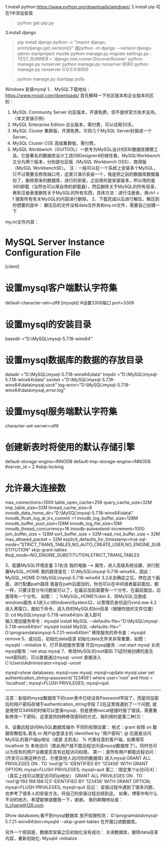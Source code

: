 1.install python
https://www.python.org/downloads/windows/
2.install pip  可在1中添加安装
>python get-pip.py
 
3.install django
>pip install django
>python -c "import django; print(django.get_version())"
或python -m django --version
>django-admin startproject mysite
>python manage.py migrate
settings.py :    
     TEST_RUNNER = 'django.test.runner.DiscoverRunner'
>python manage.py runserver
>python manage.py runserver 8080
>python manage.py runserver 0.0.0.0:8000
 
>python manage.py startapp polls

Windows 安装mysql
1、	MySQL下载地址：https://www.mysql.com/downloads/
首先解释一下社区版本和企业版本的区别：
1.	MySQL Community Server 社区版本，开源免费，但不提供官方技术支持。（本文安装示例）
2.	MySQL Enterprise Edition 企业版本，需付费，可以试用30天。
3.	MySQL Cluster 集群版，开源免费。可将几个MySQL Server封装成一个Server。
4.	MySQL Cluster CGE 高级集群版，需付费。
5.	MySQL Workbench（GUITOOL）一款专为MySQL设计的ER/数据库建模工具。它是著名的数据库设计工具DBDesigner4的继任者。MySQLWorkbench又分为两个版本，分别是社区版（MySQL Workbench OSS）、商用版（MySQL WorkbenchSE）。
注：一般可以在一个系统上安装多个MySQL，只不过需要去修改端口号，这里只演示安装一个，我是把之前的数据库数据备份了，删除原来的数据库，进行的安装，之前用的是安装版本，所以用的是360卸载（当然也可以用自带的卸载器），然后删除关于MySQL的所有目录，再到注册表里删除关于MySQL的所有东西，具体方法：进行注册表，用ctrl + f 搜索所有有关MySQL的内容进行删除。
2、下载完成以后进行解压，解压到你想要的盘中：
解压后的文件没有data文件夹和my.ini文件，需要自己创建一下
 
my.ini文件内容：
# MySQL Server Instance Configuration File 
[client] 
# 设置mysql客户端默认字符集 
default-character-set=utf8 
[mysqld] 
#设置3306端口 
port=3306 
# 设置mysql的安装目录 
basedir =”D:\MySQL\mysql-5.7.18-winx64” 
# 设置mysql数据库的数据的存放目录 
datadir =”D:\MySQL\mysql-5.7.18-winx64\data” 
tmpdir =”D:\MySQL\mysql-5.7.18-winx64\data” 
socket =”D:\MySQL\mysql-5.7.18-winx64\data\mysql.sock” 
log-error=”D:\MySQL\mysql-5.7.18-winx64\data\mysql_error.log” 
# 设置mysql服务端默认字符集 
character-set-server=utf8 
# 创建新表时将使用的默认存储引擎 
default-storage-engine=INNODB 
default-tmp-storage-engine=INNODB 
#server_id = 2 
#skip-locking 
# 允许最大连接数 
max_connections=1000 
table_open_cache=256 
query_cache_size=32M 
tmp_table_size=32M 
thread_cache_size=8 
innodb_data_home_dir=”D:\MySQL\mysql-5.7.18-winx64\data\” 
innodb_flush_log_at_trx_commit =1 
innodb_log_buffer_size=128M 
innodb_buffer_pool_size=128M 
innodb_log_file_size=10M 
innodb_thread_concurrency=16 
innodb-autoextend-increment=1000 
join_buffer_size = 128M 
sort_buffer_size = 32M 
read_rnd_buffer_size = 32M 
max_allowed_packet = 32M 
explicit_defaults_for_timestamp=true 
sql-mode=”STRICT_TRANS_TABLES,NO_AUTO_CREATE_USER,NO_ENGINE_SUBSTITUTION” 
skip-grant-tables 
#sql_mode=NO_ENGINE_SUBSTITUTION,STRICT_TRANS_TABLES
 
3、配置MySQL环境变量
3.1右击 我的电脑 –> 属性，进入高级系统设置，进行配置MySQL_HOME 
我的路径是在：D:\MySQL\mysql-5.7.18-winx64，因此： 
MySQL_HOME 
D:\MySQL\mysql-5.7.18-winx64 
3.2点击确定之后，停在这个画面，进行配置path路径 
我是在path后面加的，你也可以在中间或者最前面加，都一样，只要注意分号问题就可以了，在最后加前面要有一个分号，在最前面加，后面得有一个分号。 
如图： 
；%MySQL_HOME%\bin
4、将MySQL注册成windows服务
4.1进入c:\Windows\System32，以管理员身份运行cmd.exe
4.2进入黑窗口，敲如下命令，进入你的MySQL的bin目录（根据你放的文件位置）
D:
cd MySQL\mysql-5.7.18-winx64\bin
进入即可    
输入增加服务命令：mysqld install MySQL --defaults-file="D:\MySQL\mysql-5.7.18-winx64\bin"
mysqld install MySQL –defaults-file=” D:\programdata\mysql-5.7.21-winx64\bin”
移除服务的命令是：mysqld remove
5、成功后，初始化data目录
初始化data文件夹非常重要，如图：
mysqld --initialize
6、打开系统服务管理
开启mysql服务：net start mysql
关闭mysql服务：net stop mysql
7、修改MySQL的root密码
7.1这时候创建的是无root密码的，可以直接通过mysql -uroot 直接进入
C:\Users\Administrator>mysql –uroot

mysql>show databases;
mysql>use mysql;
mysql>update mysql.user set authentication_string=password('123456') where user='root' and Host = 'localhost';
mysql>FLUSH PRIVILEGES;
mysql>quit

*****************************************************************************
注意：新版的mysql数据库下的user表中已经没有Password字段了，而是将加密后的用户密码存储于authentication_string字段
7.2在这里我遇到了一个问题, 就是使用123456的时候可以登录mysql，但是使用nvicat链接时报了错误，需要重新修改一下密码，这里提供四种修改密码的方式，我利用的是第二种[3]：
 

8、设置远程访问MySQL数据库操作
不同的权限设置： 格式：grant 权限 on 数据库教程名.表名 to 用户@登录主机 identified by “用户密码”; @ 后面是访问MySQL的客户端ip地址（或是 主机名） % 代表任意的客户端，如果填写 localhost 为 
本地访问（那此用户就不能远程访问该mysql数据库了）。同时也可以为现有的用户设置是否具有远程访问权限。
第一：是所有用户都能远程访问：(开发可以用这种方式，方便其他人访问你的数据库) 
进入mysql 
GRANT ALL PRIVILEGES ON . TO ‘root’@’%’ IDENTIFIED BY ‘123456’ WITH GRANT OPTION; 
mysql>FLUSH PRIVILEGES; 
mysql>quit
第二：限定某个ip访问[4]：（真实上线可以限定访问的ip地址） 
GRANT ALL PRIVILEGES ON *.* TO ‘root’@’192.168.188.123’ IDENTIFIED BY ‘123456’ WITH GRANT OPTION; 
mysql>FLUSH PRIVILEGES; 
mysql>quit
后记：    安装过程中遇到了很多问题，也参考了很多人的安装方法，将自己的安装过程总结到这。  如果，博客中有什么不对的地方，希望能够提醒我一下，谢谢。
我的邮箱地址是：it_chang@126.com

Show databases;看不到mysql数据库
放开权限检测：
D:\programdata\mysql-5.7.21-winx64\bin>mysqld --skip-grant-tables
在开窗口进数据库。

另外一个原因是，数据库安装之后初始化没有成功：
关闭数据库，删除data目录内容，重新初始化:
Mysqld –initialize



